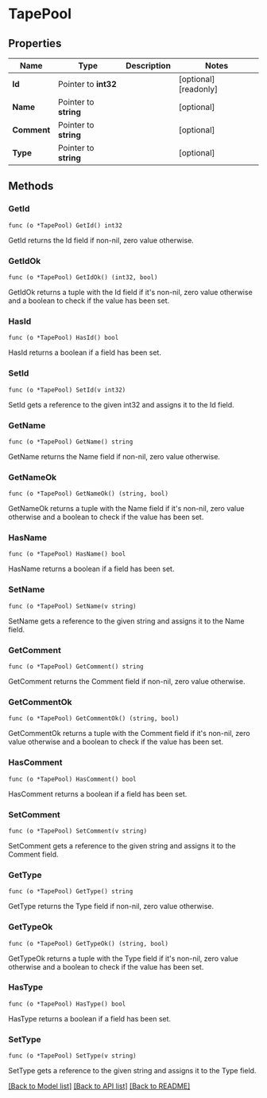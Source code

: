 # TapePool

## Properties

Name | Type | Description | Notes
------------ | ------------- | ------------- | -------------
**Id** | Pointer to **int32** |  | [optional] [readonly] 
**Name** | Pointer to **string** |  | [optional] 
**Comment** | Pointer to **string** |  | [optional] 
**Type** | Pointer to **string** |  | [optional] 

## Methods

### GetId

`func (o *TapePool) GetId() int32`

GetId returns the Id field if non-nil, zero value otherwise.

### GetIdOk

`func (o *TapePool) GetIdOk() (int32, bool)`

GetIdOk returns a tuple with the Id field if it's non-nil, zero value otherwise
and a boolean to check if the value has been set.

### HasId

`func (o *TapePool) HasId() bool`

HasId returns a boolean if a field has been set.

### SetId

`func (o *TapePool) SetId(v int32)`

SetId gets a reference to the given int32 and assigns it to the Id field.

### GetName

`func (o *TapePool) GetName() string`

GetName returns the Name field if non-nil, zero value otherwise.

### GetNameOk

`func (o *TapePool) GetNameOk() (string, bool)`

GetNameOk returns a tuple with the Name field if it's non-nil, zero value otherwise
and a boolean to check if the value has been set.

### HasName

`func (o *TapePool) HasName() bool`

HasName returns a boolean if a field has been set.

### SetName

`func (o *TapePool) SetName(v string)`

SetName gets a reference to the given string and assigns it to the Name field.

### GetComment

`func (o *TapePool) GetComment() string`

GetComment returns the Comment field if non-nil, zero value otherwise.

### GetCommentOk

`func (o *TapePool) GetCommentOk() (string, bool)`

GetCommentOk returns a tuple with the Comment field if it's non-nil, zero value otherwise
and a boolean to check if the value has been set.

### HasComment

`func (o *TapePool) HasComment() bool`

HasComment returns a boolean if a field has been set.

### SetComment

`func (o *TapePool) SetComment(v string)`

SetComment gets a reference to the given string and assigns it to the Comment field.

### GetType

`func (o *TapePool) GetType() string`

GetType returns the Type field if non-nil, zero value otherwise.

### GetTypeOk

`func (o *TapePool) GetTypeOk() (string, bool)`

GetTypeOk returns a tuple with the Type field if it's non-nil, zero value otherwise
and a boolean to check if the value has been set.

### HasType

`func (o *TapePool) HasType() bool`

HasType returns a boolean if a field has been set.

### SetType

`func (o *TapePool) SetType(v string)`

SetType gets a reference to the given string and assigns it to the Type field.


[[Back to Model list]](../README.md#documentation-for-models) [[Back to API list]](../README.md#documentation-for-api-endpoints) [[Back to README]](../README.md)


